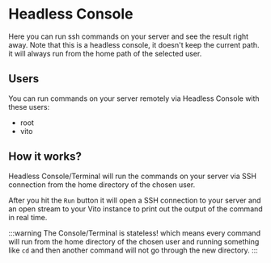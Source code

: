 # Headless Console

Here you can run ssh commands on your server and see the result right away.
Note that this is a headless console, it doesn't keep the current path. it will always run from the home path of the selected user.

## Users

You can run commands on your server remotely via Headless Console with these users:

- root
- vito

## How it works?

Headless Console/Terminal will run the commands on your server via SSH connection from the home directory of the chosen user.

After you hit the `Run` button it will open a SSH connection to your server and an open stream to your Vito instance to print out the output of the command in real time.

:::warning
The Console/Terminal is stateless! which means every command will run from the home directory of the chosen user and running something like `cd` and then another command will not go through the new directory.
:::
